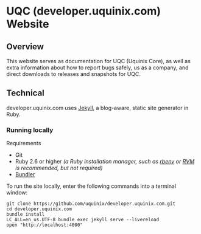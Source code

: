 # UQC (developer.uquinix.com) Website

## Overview

This website serves as documentation for UQC (Uquinix Core), as well as extra information about how to report bugs safely, us as a company, and direct downloads to releases and snapshots for UQC.

## Technical

developer.uquinix.com uses [Jekyll](https://jekyllrb.com), a blog-aware, static site generator in Ruby.

### Running locally

Requirements
- Git
- Ruby 2.6 or higher
  _(a Ruby installation manager, such as
  [rbenv](https://github.com/sstephenson/rbenv) or
  [RVM](https://rvm.io) is recommended, but not required)_
- [Bundler](https://bundler.io/)

To run the site locally, enter the following commands into a terminal window:

```shell
git clone https://github.com/uquinix/developer.uquinix.com.git
cd developer.uquinix.com
bundle install
LC_ALL=en_us.UTF-8 bundle exec jekyll serve --livereload
open "http://localhost:4000"
```
